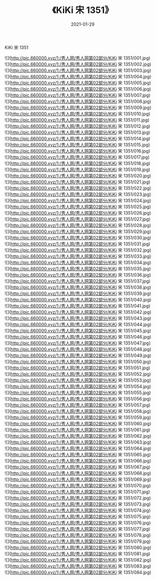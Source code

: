 ﻿---
layout: post
title:  《KiKi 宋 1351》
date:   2021-01-29
img: http://pic.660000.xyz/1:/秀人网/秀人网第02部分/KiKi 宋 1351/000.jpg
categories: [美女, 清纯, 唯美]
---

KiKi 宋 1351

  ![](http://pic.660000.xyz/1:/秀人网/秀人网第02部分/KiKi 宋 1351/001.jpg) <br> ![](http://pic.660000.xyz/1:/秀人网/秀人网第02部分/KiKi 宋 1351/002.jpg) <br> ![](http://pic.660000.xyz/1:/秀人网/秀人网第02部分/KiKi 宋 1351/003.jpg) <br> ![](http://pic.660000.xyz/1:/秀人网/秀人网第02部分/KiKi 宋 1351/004.jpg) <br> ![](http://pic.660000.xyz/1:/秀人网/秀人网第02部分/KiKi 宋 1351/005.jpg) <br> ![](http://pic.660000.xyz/1:/秀人网/秀人网第02部分/KiKi 宋 1351/006.jpg) <br> ![](http://pic.660000.xyz/1:/秀人网/秀人网第02部分/KiKi 宋 1351/007.jpg) <br> ![](http://pic.660000.xyz/1:/秀人网/秀人网第02部分/KiKi 宋 1351/008.jpg) <br> ![](http://pic.660000.xyz/1:/秀人网/秀人网第02部分/KiKi 宋 1351/009.jpg) <br> ![](http://pic.660000.xyz/1:/秀人网/秀人网第02部分/KiKi 宋 1351/010.jpg) <br> ![](http://pic.660000.xyz/1:/秀人网/秀人网第02部分/KiKi 宋 1351/011.jpg) <br> ![](http://pic.660000.xyz/1:/秀人网/秀人网第02部分/KiKi 宋 1351/012.jpg) <br> ![](http://pic.660000.xyz/1:/秀人网/秀人网第02部分/KiKi 宋 1351/013.jpg) <br> ![](http://pic.660000.xyz/1:/秀人网/秀人网第02部分/KiKi 宋 1351/014.jpg) <br> ![](http://pic.660000.xyz/1:/秀人网/秀人网第02部分/KiKi 宋 1351/015.jpg) <br> ![](http://pic.660000.xyz/1:/秀人网/秀人网第02部分/KiKi 宋 1351/016.jpg) <br> ![](http://pic.660000.xyz/1:/秀人网/秀人网第02部分/KiKi 宋 1351/017.jpg) <br> ![](http://pic.660000.xyz/1:/秀人网/秀人网第02部分/KiKi 宋 1351/018.jpg) <br> ![](http://pic.660000.xyz/1:/秀人网/秀人网第02部分/KiKi 宋 1351/019.jpg) <br> ![](http://pic.660000.xyz/1:/秀人网/秀人网第02部分/KiKi 宋 1351/020.jpg) <br> ![](http://pic.660000.xyz/1:/秀人网/秀人网第02部分/KiKi 宋 1351/021.jpg) <br> ![](http://pic.660000.xyz/1:/秀人网/秀人网第02部分/KiKi 宋 1351/022.jpg) <br> ![](http://pic.660000.xyz/1:/秀人网/秀人网第02部分/KiKi 宋 1351/023.jpg) <br> ![](http://pic.660000.xyz/1:/秀人网/秀人网第02部分/KiKi 宋 1351/024.jpg) <br> ![](http://pic.660000.xyz/1:/秀人网/秀人网第02部分/KiKi 宋 1351/025.jpg) <br> ![](http://pic.660000.xyz/1:/秀人网/秀人网第02部分/KiKi 宋 1351/026.jpg) <br> ![](http://pic.660000.xyz/1:/秀人网/秀人网第02部分/KiKi 宋 1351/027.jpg) <br> ![](http://pic.660000.xyz/1:/秀人网/秀人网第02部分/KiKi 宋 1351/028.jpg) <br> ![](http://pic.660000.xyz/1:/秀人网/秀人网第02部分/KiKi 宋 1351/029.jpg) <br> ![](http://pic.660000.xyz/1:/秀人网/秀人网第02部分/KiKi 宋 1351/030.jpg) <br> ![](http://pic.660000.xyz/1:/秀人网/秀人网第02部分/KiKi 宋 1351/031.jpg) <br> ![](http://pic.660000.xyz/1:/秀人网/秀人网第02部分/KiKi 宋 1351/032.jpg) <br> ![](http://pic.660000.xyz/1:/秀人网/秀人网第02部分/KiKi 宋 1351/033.jpg) <br> ![](http://pic.660000.xyz/1:/秀人网/秀人网第02部分/KiKi 宋 1351/034.jpg) <br> ![](http://pic.660000.xyz/1:/秀人网/秀人网第02部分/KiKi 宋 1351/035.jpg) <br> ![](http://pic.660000.xyz/1:/秀人网/秀人网第02部分/KiKi 宋 1351/036.jpg) <br> ![](http://pic.660000.xyz/1:/秀人网/秀人网第02部分/KiKi 宋 1351/037.jpg) <br> ![](http://pic.660000.xyz/1:/秀人网/秀人网第02部分/KiKi 宋 1351/038.jpg) <br> ![](http://pic.660000.xyz/1:/秀人网/秀人网第02部分/KiKi 宋 1351/039.jpg) <br> ![](http://pic.660000.xyz/1:/秀人网/秀人网第02部分/KiKi 宋 1351/040.jpg) <br> ![](http://pic.660000.xyz/1:/秀人网/秀人网第02部分/KiKi 宋 1351/041.jpg) <br> ![](http://pic.660000.xyz/1:/秀人网/秀人网第02部分/KiKi 宋 1351/042.jpg) <br> ![](http://pic.660000.xyz/1:/秀人网/秀人网第02部分/KiKi 宋 1351/043.jpg) <br> ![](http://pic.660000.xyz/1:/秀人网/秀人网第02部分/KiKi 宋 1351/044.jpg) <br> ![](http://pic.660000.xyz/1:/秀人网/秀人网第02部分/KiKi 宋 1351/045.jpg) <br> ![](http://pic.660000.xyz/1:/秀人网/秀人网第02部分/KiKi 宋 1351/046.jpg) <br> ![](http://pic.660000.xyz/1:/秀人网/秀人网第02部分/KiKi 宋 1351/047.jpg) <br> ![](http://pic.660000.xyz/1:/秀人网/秀人网第02部分/KiKi 宋 1351/048.jpg) <br> ![](http://pic.660000.xyz/1:/秀人网/秀人网第02部分/KiKi 宋 1351/049.jpg) <br> ![](http://pic.660000.xyz/1:/秀人网/秀人网第02部分/KiKi 宋 1351/050.jpg) <br> ![](http://pic.660000.xyz/1:/秀人网/秀人网第02部分/KiKi 宋 1351/051.jpg) <br> ![](http://pic.660000.xyz/1:/秀人网/秀人网第02部分/KiKi 宋 1351/052.jpg) <br> ![](http://pic.660000.xyz/1:/秀人网/秀人网第02部分/KiKi 宋 1351/053.jpg) <br> ![](http://pic.660000.xyz/1:/秀人网/秀人网第02部分/KiKi 宋 1351/054.jpg) <br> ![](http://pic.660000.xyz/1:/秀人网/秀人网第02部分/KiKi 宋 1351/055.jpg) <br> ![](http://pic.660000.xyz/1:/秀人网/秀人网第02部分/KiKi 宋 1351/056.jpg) <br> ![](http://pic.660000.xyz/1:/秀人网/秀人网第02部分/KiKi 宋 1351/057.jpg) <br> ![](http://pic.660000.xyz/1:/秀人网/秀人网第02部分/KiKi 宋 1351/058.jpg) <br> ![](http://pic.660000.xyz/1:/秀人网/秀人网第02部分/KiKi 宋 1351/059.jpg) <br> ![](http://pic.660000.xyz/1:/秀人网/秀人网第02部分/KiKi 宋 1351/060.jpg) <br> ![](http://pic.660000.xyz/1:/秀人网/秀人网第02部分/KiKi 宋 1351/061.jpg) <br> ![](http://pic.660000.xyz/1:/秀人网/秀人网第02部分/KiKi 宋 1351/062.jpg) <br> ![](http://pic.660000.xyz/1:/秀人网/秀人网第02部分/KiKi 宋 1351/063.jpg) <br> ![](http://pic.660000.xyz/1:/秀人网/秀人网第02部分/KiKi 宋 1351/064.jpg) <br> ![](http://pic.660000.xyz/1:/秀人网/秀人网第02部分/KiKi 宋 1351/065.jpg) <br> ![](http://pic.660000.xyz/1:/秀人网/秀人网第02部分/KiKi 宋 1351/066.jpg) <br> ![](http://pic.660000.xyz/1:/秀人网/秀人网第02部分/KiKi 宋 1351/067.jpg) <br> ![](http://pic.660000.xyz/1:/秀人网/秀人网第02部分/KiKi 宋 1351/068.jpg) <br> ![](http://pic.660000.xyz/1:/秀人网/秀人网第02部分/KiKi 宋 1351/069.jpg) <br> ![](http://pic.660000.xyz/1:/秀人网/秀人网第02部分/KiKi 宋 1351/070.jpg) <br> ![](http://pic.660000.xyz/1:/秀人网/秀人网第02部分/KiKi 宋 1351/071.jpg) <br> ![](http://pic.660000.xyz/1:/秀人网/秀人网第02部分/KiKi 宋 1351/072.jpg) <br> ![](http://pic.660000.xyz/1:/秀人网/秀人网第02部分/KiKi 宋 1351/073.jpg) <br> ![](http://pic.660000.xyz/1:/秀人网/秀人网第02部分/KiKi 宋 1351/074.jpg) <br> ![](http://pic.660000.xyz/1:/秀人网/秀人网第02部分/KiKi 宋 1351/075.jpg) <br> ![](http://pic.660000.xyz/1:/秀人网/秀人网第02部分/KiKi 宋 1351/076.jpg) <br> ![](http://pic.660000.xyz/1:/秀人网/秀人网第02部分/KiKi 宋 1351/077.jpg) <br> ![](http://pic.660000.xyz/1:/秀人网/秀人网第02部分/KiKi 宋 1351/078.jpg) <br> ![](http://pic.660000.xyz/1:/秀人网/秀人网第02部分/KiKi 宋 1351/079.jpg) <br> ![](http://pic.660000.xyz/1:/秀人网/秀人网第02部分/KiKi 宋 1351/080.jpg) <br> ![](http://pic.660000.xyz/1:/秀人网/秀人网第02部分/KiKi 宋 1351/081.jpg) <br> ![](http://pic.660000.xyz/1:/秀人网/秀人网第02部分/KiKi 宋 1351/082.jpg) <br> ![](http://pic.660000.xyz/1:/秀人网/秀人网第02部分/KiKi 宋 1351/083.jpg) <br> ![](http://pic.660000.xyz/1:/秀人网/秀人网第02部分/KiKi 宋 1351/084.jpg) <br>